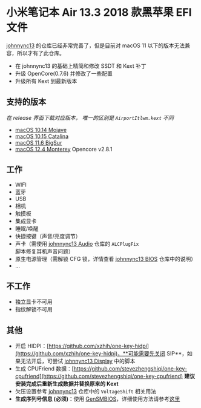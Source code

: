 # 小米笔记本 Air 13.3 2018 款黑苹果 EFI 文件

[johnnync13](https://github.com/johnnync13/Xiaomi-Mi-Air) 的仓库已经非常完善了，但是目前对 macOS 11 以下的版本无法兼容，所以才有了此仓库。

- 在 johnnync13 的基础上精简和修改 SSDT 和 Kext 补丁
- 升级 OpenCore(0.7.6) 并修改了一些配置
- 升级所有 Kext 到最新版本

## 支持的版本
*在 release 界面下载对应版本， 唯一的区别是 `AirportItlwm.kext` 不同*
- [macOS 10.14 Mojave](https://github.com/sunls24/Xiaomi-Air-2018/releases?q=mojave&expanded=true)
- [macOS 10.15 Catalina](https://github.com/sunls24/Xiaomi-Air-2018/releases?q=catalina&expanded=true)
- [macOS 11.6 BigSur](https://github.com/sunls24/Xiaomi-Air-2018/releases?q=bigsur&expanded=true)
- [macOS 12.4 Monterey](https://github.com/sunls24/Xiaomi-Air-2018/releases?q=monterey&expanded=true) Opencore v2.8.1

## 工作
- WIFI
- 蓝牙
- USB
- 相机
- 触摸板
- 集成显卡
- 睡眠/唤醒
- 快捷按键（声音/亮度调节）
- 声卡（需使用 [johnnync13 Audio](https://github.com/johnnync13/Xiaomi-Mi-Air/tree/master/Audio) 仓库的 `ALCPlugFix` 脚本修复耳机声音问题）
- 原生电源管理（需解锁 CFG 锁，详情查看 [johnnync13 BIOS](https://github.com/johnnync13/Xiaomi-Mi-Air/tree/master/BIOS) 仓库中的说明）
- ...

## 不工作
- 独立显卡不可用
- 指纹解锁不可用

## 其他
- 开启 HIDPI：[https://github.com/xzhih/one-key-hidpi](https://github.com/xzhih/one-key-hidpi)，**可能需要先关闭 SIP**，如果无法开启，可尝试 [johnnync13 Display](https://github.com/johnnync13/Xiaomi-Mi-Air/tree/master/Display) 中的脚本
- 生成 CPUFriend 数据：[https://github.com/stevezhengshiqi/one-key-cpufriend](https://github.com/stevezhengshiqi/one-key-cpufriend) **建议安装完成后重新生成数据并替换原来的 Kext**
- 欠压设置参考 [johnnync13](https://github.com/johnnync13/Xiaomi-Mi-Air/tree/master/BIOS/VoltageShift) 仓库中的 `VoltageShift` 相关用法
- **生成序列号信息 (必须)**：使用 [GenSMBIOS](https://github.com/corpnewt/GenSMBIOS)，详细使用方法请参考[这里](https://dortania.github.io/OpenCore-Install-Guide/AMD/fx.html#platforminfo)
